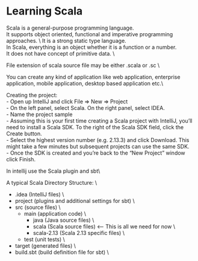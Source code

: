 # Learning Scala
Scala is a general-purpose programming language. \
It supports object oriented, functional and imperative programming approaches. \ 
It is a strong static type language. \
In Scala, everything is an object whether it is a function or a number. \
It does not have concept of primitive data. \

File extension of scala source file may be either .scala or .sc \

You can create any kind of application like web application, enterprise application, mobile application, desktop based application etc.\

Creating the project: \
    - Open up IntelliJ and click File => New => Project \
    - On the left panel, select Scala. On the right panel, select IDEA.\
    - Name the project sample \
    - Assuming this is your first time creating a Scala project with IntelliJ, you’ll need to install a Scala SDK. To the right of the Scala SDK field, click the Create button. \
    - Select the highest version number (e.g. 2.13.3) and click Download. This might take a few minutes but subsequent projects can use the same SDK. \
    - Once the SDK is created and you’re back to the “New Project” window click Finish.

In intellij use the Scala plugin and sbt\

A typical Scala Directory Structure: \
  - .idea (IntelliJ files) \
  - project (plugins and additional settings for sbt) \
  - src (source files) \
      - main (application code) \
          - java (Java source files) \
          - scala (Scala source files) <-- This is all we need for now \
          - scala-2.13 (Scala 2.13 specific files) \
      - test (unit tests) \
  - target (generated files) \
  - build.sbt (build definition file for sbt) \
